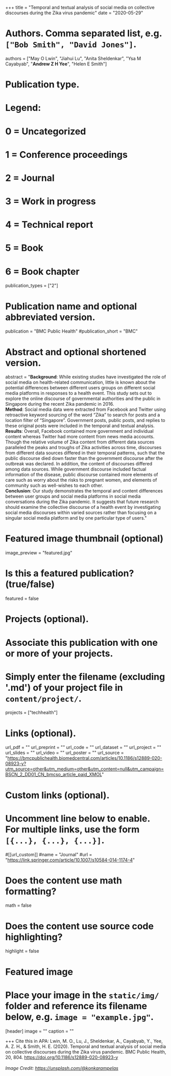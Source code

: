 +++
title = "Temporal and textual analysis of social media on collective discourses during the Zika virus pandemic"
date = "2020-05-29"

# Authors. Comma separated list, e.g. `["Bob Smith", "David Jones"]`.

authors = ["May O Lwin", "Jiahui Lu", "Anita Sheldenkar", "Ysa M Cayabyab", "**Andrew Z H Yee**", "Helen E Smith"]

# Publication type.
# Legend:
# 0 = Uncategorized
# 1 = Conference proceedings
# 2 = Journal
# 3 = Work in progress
# 4 = Technical report
# 5 = Book
# 6 = Book chapter
publication_types = ["2"]

# Publication name and optional abbreviated version.
publication = "BMC Public Health"
#publication_short = "BMC"

# Abstract and optional shortened version.

abstract = "**Background**: While existing studies have investigated the role of social media on health-related communication, little is known about the potential differences between different users groups on different social media platforms in responses to a health event. This study sets out to explore the online discourse of governmental authorities and the public in Singapore during the recent Zika pandemic in 2016. <br/> **Method**: Social media data were extracted from Facebook and Twitter using retroactive keyword sourcing of the word “Zika” to search for posts and a location filter of “Singapore”. Government posts, public posts, and replies to these original posts were included in the temporal and textual analysis. <br/> **Results**: Overall, Facebook contained more government and individual content whereas Twitter had more content from news media accounts. Though the relative volume of Zika content from different data sources paralleled the peaks and troughs of Zika activities across time, discourses from different data sources differed in their temporal patterns, such that the public discourse died down faster than the government discourse after the outbreak was declared. In addition, the content of discourses differed among data sources. While government discourse included factual information of the disease, public discourse contained more elements of care such as worry about the risks to pregnant women, and elements of community such as well-wishes to each other. <br/> **Conclusion**: Our study demonstrates the temporal and content differences between user groups and social media platforms in social media conversations during the Zika pandemic. It suggests that future research should examine the collective discourse of a health event by investigating social media discourses within varied sources rather than focusing on a singular social media platform and by one particular type of users."

# Featured image thumbnail (optional)
image_preview = "featured.jpg"

# Is this a featured publication? (true/false)
featured = false

# Projects (optional).
#   Associate this publication with one or more of your projects.
#   Simply enter the filename (excluding '.md') of your project file in `content/project/`.
projects = ["techhealth"]

# Links (optional).
url_pdf = ""
url_preprint = ""
url_code = ""
url_dataset = ""
url_project = ""
url_slides = ""
url_video = ""
url_poster = ""
url_source = "https://bmcpublichealth.biomedcentral.com/articles/10.1186/s12889-020-08923-y?utm_source=other&utm_medium=other&utm_content=null&utm_campaign=BSCN_2_DD01_CN_bmcso_article_paid_XMOL"

# Custom links (optional).
#   Uncomment line below to enable. For multiple links, use the form `[{...}, {...}, {...}]`.
#[[url_custom]]
#name = "Journal"
#url = "https://link.springer.com/article/10.1007/s10584-014-1174-4"

# Does the content use math formatting?
math = false

# Does the content use source code highlighting?
highlight = false
  
# Featured image
# Place your image in the `static/img/` folder and reference its filename below, e.g. `image = "example.jpg"`.
[header]
image = ""
caption = ""

+++
Cite this in APA: Lwin, M. O., Lu, J., Sheldenkar, A., Cayabyab, Y., Yee, A. Z. H., & Smith, H. E. (2020). Temporal and textual analysis of social media on collective discourses during the Zika virus pandemic. BMC Public Health, 20, 804. https://doi.org/10.1186/s12889-020-08923-y
<br/>
<br/>
*Image Credit: https://unsplash.com/@konkarampelas*
